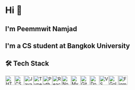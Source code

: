 # Hi 👋 <br>

## I'm Peemmwit Namjad 
## I'm a CS student at Bangkok University

## 🛠️ Tech Stack
<p align="left" class="icon-row">
  <a href="https://developer.mozilla.org/en-US/docs/Web/HTML" target="_blank"><img src="https://cdn.jsdelivr.net/gh/devicons/devicon/icons/html5/html5-original.svg" width="30" alt="HTML5" /></a><a href="https://developer.mozilla.org/en-US/docs/Web/CSS" target="_blank"><img src="https://cdn.jsdelivr.net/gh/devicons/devicon/icons/css3/css3-original.svg" width="30" alt="CSS3" /></a><a href="https://developer.mozilla.org/en-US/docs/Web/JavaScript" target="_blank"><img src="https://cdn.jsdelivr.net/gh/devicons/devicon/icons/javascript/javascript-original.svg" width="30" alt="JavaScript" /></a><a href="https://www.typescriptlang.org/" target="_blank"><img src="https://cdn.jsdelivr.net/gh/devicons/devicon/icons/typescript/typescript-original.svg" width="30" alt="TypeScript" /></a><a href="https://www.python.org/" target="_blank"><img src="https://cdn.jsdelivr.net/gh/devicons/devicon/icons/python/python-original.svg" width="30" alt="Python" /></a><a href="https://reactjs.org/" target="_blank"><img src="https://cdn.jsdelivr.net/gh/devicons/devicon/icons/react/react-original.svg" width="30" alt="React" /></a><a href="https://nodejs.org/" target="_blank"><img src="https://cdn.jsdelivr.net/gh/devicons/devicon/icons/nodejs/nodejs-original.svg" width="30" alt="Node.js" /></a><a href="https://www.mysql.com/" target="_blank"><img src="https://cdn.jsdelivr.net/gh/devicons/devicon/icons/mysql/mysql-original.svg" width="30" alt="MySQL" /></a><a href="https://git-scm.com/" target="_blank"><img src="https://cdn.jsdelivr.net/gh/devicons/devicon/icons/git/git-original.svg" width="30" alt="Git" /></a><a href="https://www.docker.com/" target="_blank"><img src="https://cdn.jsdelivr.net/gh/devicons/devicon/icons/docker/docker-original.svg" width="30" alt="Docker" /></a><a href="https://code.visualstudio.com/" target="_blank"><img src="https://cdn.jsdelivr.net/gh/devicons/devicon/icons/vscode/vscode-original.svg" width="30" alt="VS Code" /></a><a href="https://go.dev/" target="_blank"><img src="https://cdn.jsdelivr.net/gh/devicons/devicon/icons/go/go-original.svg" width="30" alt="Golang" /></a><a href="https://figma.com/" target="_blank"><img src="https://cdn.jsdelivr.net/gh/devicons/devicon/icons/figma/figma-original.svg" width="30" alt="Figma" /></a>
</p>

<!-- ## 📊 Skill Overview -->





<!--
**peemmwit/peemmwit** is a ✨ _special_ ✨ repository because its `README.md` (this file) appears on your GitHub profile.

Here are some ideas to get you started:

- 🔭 I’m currently working on ...
- 🌱 I’m currently learning ...
- 👯 I’m looking to collaborate on ...
- 🤔 I’m looking for help with ...
- 💬 Ask me about ...
- 📫 How to reach me: ...
- 😄 Pronouns: ...
- ⚡ Fun fact: ...
-->
